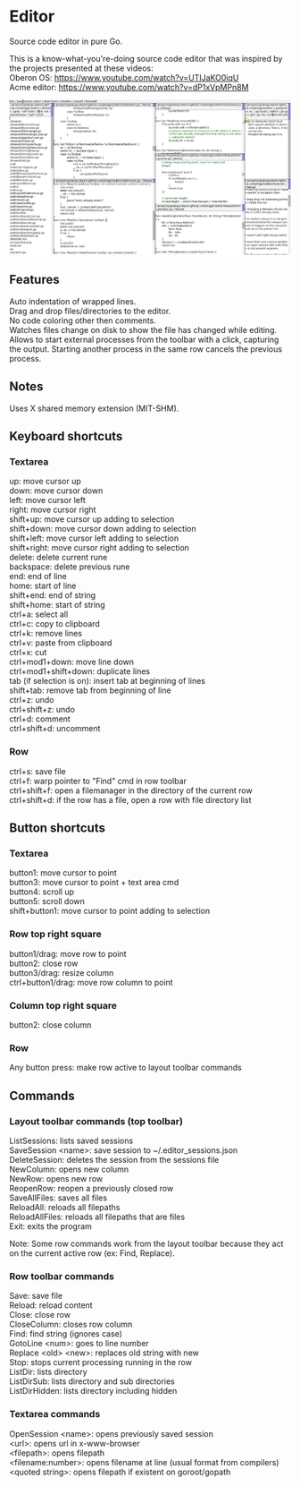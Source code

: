 # Editor
Source code editor in pure Go.

This is a know-what-you're-doing source code editor that was inspired by the projects presented at these videos: <br>
Oberon OS: https://www.youtube.com/watch?v=UTIJaKO0iqU <br>
Acme editor: https://www.youtube.com/watch?v=dP1xVpMPn8M <br>

![screenshot](./screenshot.png)

## Features
Auto indentation of wrapped lines.<br>
Drag and drop files/directories to the editor.<br>
No code coloring other then comments.<br>
Watches files change on disk to show the file has changed while editing. <br>
Allows to start external processes from the toolbar with a click, capturing the output. Starting another process in the same row cancels the previous process.<br>

## Notes
Uses X shared memory extension (MIT-SHM).<br>

## Keyboard shortcuts
### Textarea
up: move cursor up<br>
down: move cursor down<br>
left: move cursor left<br>
right: move cursor right<br>
shift+up: move cursor up adding to selection<br>
shift+down: move cursor down adding to selection<br>
shift+left: move cursor left adding to selection<br>
shift+right: move cursor right adding to selection<br>
delete: delete current rune<br>
backspace: delete previous rune<br>
end: end of line<br>
home: start of line<br>
shift+end: end of string<br>
shift+home: start of string<br>
ctrl+a: select all<br>
ctrl+c: copy to clipboard<br>
ctrl+k: remove lines<br>
ctrl+v: paste from clipboard<br>
ctrl+x: cut<br>
ctrl+mod1+down: move line down<br>
ctrl+mod1+shift+down: duplicate lines<br>
tab (if selection is on): insert tab at beginning of lines<br>
shift+tab: remove tab from beginning of line<br>
ctrl+z: undo<br>
ctrl+shift+z: undo<br>
ctrl+d: comment<br>
ctrl+shift+d: uncomment<br>

### Row
ctrl+s: save file<br>
ctrl+f: warp pointer to "Find" cmd in row toolbar<br>
ctrl+shift+f: open a filemanager in the directory of the current row<br>
ctrl+shift+d: if the row has a file, open a row with file directory list<br>

## Button shortcuts
### Textarea
button1: move cursor to point<br>
button3: move cursor to point + text area cmd<br>
button4: scroll up<br>
button5: scroll down<br>
shift+button1: move cursor to point adding to selection<br>

### Row top right square
button1/drag: move row to point<br>
button2: close row<br>
button3/drag: resize column<br>
ctrl+button1/drag: move row column to point<br>

### Column top right square
button2: close column<br>

### Row
Any button press: make row active to layout toolbar commands<br>

## Commands
### Layout toolbar commands (top toolbar)
ListSessions: lists saved sessions<br>
SaveSession \<name\>: save session to ~/.editor_sessions.json<br>
DeleteSession: deletes the session from the sessions file<br>
NewColumn: opens new column<br>
NewRow: opens new row<br>
ReopenRow: reopen a previously closed row<br>
SaveAllFiles: saves all files<br>
ReloadAll: reloads all filepaths<br>
ReloadAllFiles: reloads all filepaths that are files<br>
Exit: exits the program<br>

Note: Some row commands work from the layout toolbar because they act on the current active row (ex: Find, Replace).

### Row toolbar commands
Save: save file<br>
Reload: reload content<br>
Close: close row<br>
CloseColumn: closes row column<br>
Find: find string (ignores case)<br>
GotoLine \<num\>: goes to line number<br>
Replace \<old\> \<new\>: replaces old string with new<br>
Stop: stops current processing running in the row<br>
ListDir: lists directory<br>
ListDirSub: lists directory and sub directories<br>
ListDirHidden: lists directory including hidden<br>

### Textarea commands
OpenSession \<name\>: opens previously saved session<br>
\<url\>: opens url in x-www-browser<br>
\<filepath\>: opens filepath<br>
\<filename:number\>: opens filename at line (usual format from compilers)<br>
\<quoted string\>: opens filepath if existent on goroot/gopath<br>

